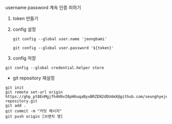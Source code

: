 username password 계속 인증 피하기



1. token 만들기

2. config 설정 

   `git config --global user.name 'jeongbami'`

   `git config --global user.password '${token}'`

3.  config 저장

   `git config --global credential.helper store`

- git repository 재설정
```
git init
git remote set-url origin https://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X@github.com/seunghyejeong/gitops-repository.git
git add .
git commit -m "커밋 메시지"
git push origin [브랜치 명]
```